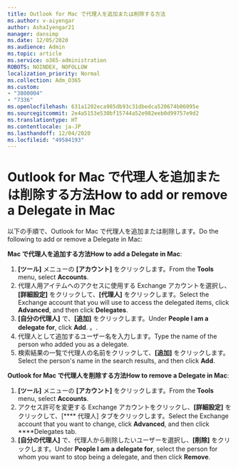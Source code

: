 ```yaml
---
title: Outlook for Mac で代理人を追加または削除する方法
ms.author: v-aiyengar
author: AshaIyengar21
manager: dansimp
ms.date: 12/05/2020
ms.audience: Admin
ms.topic: article
ms.service: o365-administration
ROBOTS: NOINDEX, NOFOLLOW
localization_priority: Normal
ms.collection: Adm_O365
ms.custom:
- "3800004"
- "7336"
ms.openlocfilehash: 631a1202eca985db93c31dbedca520674b06095e
ms.sourcegitcommit: 2e4a5153e530bf15744a52e982eeb0d99757e9d2
ms.translationtype: HT
ms.contentlocale: ja-JP
ms.lasthandoff: 12/04/2020
ms.locfileid: "49584193"
---
```

# <a name="how-to-add-or-remove-a-delegate-in-mac"></a><span data-ttu-id="ea30d-102">Outlook for Mac で代理人を追加または削除する方法</span><span class="sxs-lookup"><span data-stu-id="ea30d-102">How to add or remove a Delegate in Mac</span></span>

<span data-ttu-id="ea30d-103">以下の手順で、Outlook for Mac で代理人を追加または削除します。</span><span class="sxs-lookup"><span data-stu-id="ea30d-103">Do the following to add or remove a Delegate in Mac:</span></span>

<span data-ttu-id="ea30d-104">**Mac で代理人を追加する方法**</span><span class="sxs-lookup"><span data-stu-id="ea30d-104">**How to add a Delegate in Mac**:</span></span>

1. <span data-ttu-id="ea30d-105">**[ツール]** メニューの **[アカウント]** をクリックします。</span><span class="sxs-lookup"><span data-stu-id="ea30d-105">From the **Tools** menu, select **Accounts**.</span></span>
1. <span data-ttu-id="ea30d-106">代理人用アイテムへのアクセスに使用する Exchange アカウントを選択し、**[詳細設定]** をクリックして、**[代理人]** をクリックします。</span><span class="sxs-lookup"><span data-stu-id="ea30d-106">Select the Exchange account that you will use to access the delegated items, click **Advanced**, and then click **Delegates**.</span></span>
1. <span data-ttu-id="ea30d-107">**[自分の代理人]** で、**[追加]** をクリックします。</span><span class="sxs-lookup"><span data-stu-id="ea30d-107">Under **People I am a delegate for**, click **Add**.</span></span> <span data-ttu-id="ea30d-108">。</span><span class="sxs-lookup"><span data-stu-id="ea30d-108">.</span></span>
1. <span data-ttu-id="ea30d-109">代理人として追加するユーザー名を入力します。</span><span class="sxs-lookup"><span data-stu-id="ea30d-109">Type the name of the person who added you as a delegate.</span></span>
1. <span data-ttu-id="ea30d-110">検索結果の一覧で代理人の名前をクリックして、**[追加]** をクリックします。</span><span class="sxs-lookup"><span data-stu-id="ea30d-110">Select the person's name in the search results, and then click **Add**.</span></span>
 
<span data-ttu-id="ea30d-111">**Outlook for Mac で代理人を削除する方法**</span><span class="sxs-lookup"><span data-stu-id="ea30d-111">**How to remove a Delegate in Mac**:</span></span>

1. <span data-ttu-id="ea30d-112">**[ツール]** メニューの **[アカウント]** をクリックします。</span><span class="sxs-lookup"><span data-stu-id="ea30d-112">From the **Tools** menu, select **Accounts**.</span></span>
1. <span data-ttu-id="ea30d-113">アクセス許可を変更する Exchange アカウントをクリックし、**[詳細設定]** をクリックして、[\*\*\*\* 代理人] タブをクリックします。</span><span class="sxs-lookup"><span data-stu-id="ea30d-113">Select the Exchange account that you want to change, click **Advanced**, and then click \*\*\*\*Delegates tab.</span></span>
1. <span data-ttu-id="ea30d-114">**[自分の代理人]** で、代理人から削除したいユーザーを選択し、**[削除]** をクリックします。</span><span class="sxs-lookup"><span data-stu-id="ea30d-114">Under **People I am a delegate for**, select the person for whom you want to stop being a delegate, and then click **Remove**.</span></span>
